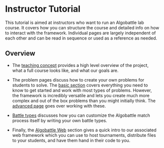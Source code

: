 # Instructor Tutorial

This tutorial is aimed at instructors who want to run an Algobattle lab course. It covers how you can structure the
course and detailed info on how to interact with the framework. Individual pages are largely independent of each other
and can be read in sequence or used as a reference as needed.

## Overview

- The [teaching concept](teaching_english.md) provides a high level overview of the project, what a full course looks
    like, and what our goals are.

- The problem pages discuss how to create your own problems for students to solve. The [basic section](problem_basic.md)
    covers everything you need to know to get started and work with most types of problems. However, the framework is
    incredibly versatile and lets you create much more complex and out of the box problems than you might initially
    think. The [advanced page](problem_advanced.md) goes over working with these.

- [Battle types](battles.md) discusses how you can customize the Algobattle match process itself by writing your own
    battle types.

- Finally, the [Algobattle Web](web.md) section gives a quick intro to our associated web framework which you can use to
    host tournaments, distribute files to your students, and have them hand in their code to you.
